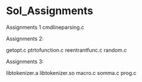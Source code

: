 # Sol_Assignments
Assignments 1
cmdlineparsing.c

Assignments 2:

getopt.c
ptrtofunction.c
reentrantfunc.c
random.c 


Assignments 3:

libtokenizer.a
libtokenizer.so
macro.c
somma.c
prog.c
